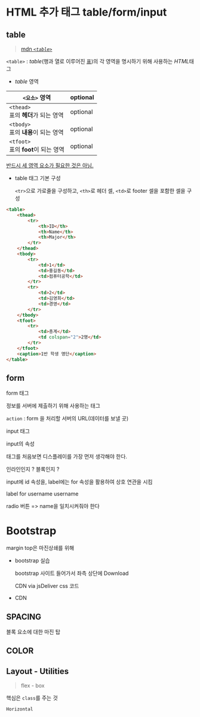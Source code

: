 # HTML 추가 태그 table/form/input

## table

> [mdn *`<table>`*](https://developer.mozilla.org/en-US/docs/Web/HTML/Element/table#examples)

`<table>` : *table*(행과 열로 이루어진 <u>표</u>)의 각 영역을 명시하기 위해 사용하는 *HTML*태그

- *table* 영역

| `<요소>` 영역                          | optional |
| -------------------------------------- | -------- |
| `<thead>`<br>표의 **헤더**가 되는 영역 | optional |
| `<tbody>`<br>표의 **내용**이 되는 영역 | optional |
| `<tfoot>`<br>표의 **foot**이 되는 영역 | optional |

<u>반드시 세 영역 요소가 필요한 것은 아님.</u>



- table 태그 기본 구성

  `<tr>`으로 가로줄을 구성하고, `<th>`로 헤더 셀, `<td>`로 footer 셀을 포함한 셀을 구성

```html
<table>
	<thead>
        <tr>
            <th>ID</th>
            <th>Name</th>
            <th>Major</th>
        </tr>
	</thead>
	<tbody>
		<tr>
			<td>1</td>
			<td>홍길동</td>
			<td>컴퓨터공학</td>
		</tr>
		<tr>
			<td>2</td>
			<td>김영희</td>
			<td>경영</td>
        </tr>
	</tbody>
	<tfoot>
		<tr>
			<td>총계</td>
			<td colspan="2">2명</td>
		</tr>
    </tfoot>
    <caption>1반 학생 명단</caption>
</table>
```



## form



form 태그

정보를 서버에 제출하기 위해 사용하는 태그

`action` : form 을 처리할 서버의 URL(데이터를 보낼 곳)











input 태그

input의 속성

태그를 처음보면 디스플레이를 가장 먼저 생각해야 한다.

인라인인지 ? 블록인지 ?



input에 id 속성을, label에는 for 속성을 활용하여 상호 연관을 시킴

label for username username



radio 버튼 => name을 일치시켜줘야 한다





# Bootstrap

margin top은 마진상쇄를 위해

- bootstrap 실습

  bootstrap 사이트 들어가서 좌측 상단에 Download

  CDN via jsDeliver css 코드



- CDN



## SPACING

블록 요소에 대한 마진 탑



## COLOR



## Layout - Utilities

> flex - box

핵심은 `class`를 주는 것



`Horizontal`

